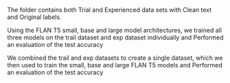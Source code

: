The folder contains both Trial and Experienced data sets with Clean text and Original labels.

Using the FLAN T5 small, base and large model architectures, we trained all three models on the trail dataset and exp dataset individually and Performed an evaluation of the test accuracy


We combined the trail and exp datasets to create a single dataset, which we then used to train the small, base and large FLAN T5 models and Performed an evaluation of the test accuracy
